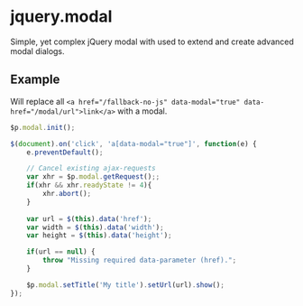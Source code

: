 # jquery.modal
Simple, yet complex jQuery modal with used to extend and create advanced modal dialogs.


## Example

Will replace all `<a href="/fallback-no-js" data-modal="true" data-href="/modal/url">link</a>` with a modal.

```js
$p.modal.init();

$(document).on('click', 'a[data-modal="true"]', function(e) {
    e.preventDefault();

    // Cancel existing ajax-requests
    var xhr = $p.modal.getRequest();;
    if(xhr && xhr.readyState != 4){
        xhr.abort();
    }
    
    var url = $(this).data('href');
    var width = $(this).data('width');
    var height = $(this).data('height');

    if(url == null) {
        throw "Missing required data-parameter (href).";
    }

    $p.modal.setTitle('My title').setUrl(url).show();
});
```
